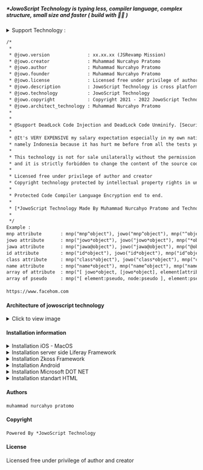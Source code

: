 ##### *JowoScript Technology is typing less, compiler language, complex structure, small size and faster ( build with 💓🦄 )
<details>
<summary>Support Technology :</summary>
	
<ul><li><jowo-bold>*JowoScript Technology build with bytecode concept with methode Just In Time (JIT) and writing in notepad.</jowo-bold></li><li><jowo-bold>*JowoStyle build with core of computation style concept with methode Just In Time (JIT) and writing in notepad.</jowo-bold></li><li>Auto compiler file extension *.jowo</li><li>Auto compiler file extension *.jawa</li><li>Auto compiler file extension *.js3</li><li>Auto compiler file extension *.jss</li><li>Support TypeScript above version 1.0.0 auto compiler file *.ts (the mean is a good combination for each other to make enterprise systems or other like Ai, ML, AR, VR, etc in the future) I call this the Checkmate 👻</li><li>Dive Deeper JowoStyle Runtimes of compiler type, condition, utility inside file extension *.jss or *.js3 and application/jowostyle</li><li>Dive Deeper JowoScript Runtimes of compiler type, condition, utility inside file extension *.jowo and application/jowoscript</li><li>Encryption end to end (Meaning i.e is that all data linked to jowoscript will be automatically encrypted with source code base)</li><li>JowoScript Technology cannot be detected by third-party technology or the like because the source code of JowoScript Technology is end-to-end encryption, meaning that it is not easily read by bad hackers or cybercriminals.</li><li>Very easy to install on multiplatform servers to deploy because it is a cross platform with javascript technology standard</li><li>Responsive mode user interface (Meaning i.e. when your design is in tablet mode, mobile or phone mode, television mode, LCD(Liquid Crystal Display) mode and laptop mode)</li><li>Cross platform (For example, a cross-platform application may run on Microsoft Mobile, Microsoft Windows, Android, z/OS, Linux OS, Unix OS, iOS and macOS)</li><li>Smart automatic detection error in javascript engine</li><li>Smart automatic detection error in jowoscript engine</li><li>Smart automatic jowoscript in Java Enterprise Edition (JEE)</li><li>Handling array of objects and decided multiple of attributes and pseudo</li><li>Licensed under privilege of creator technology (How to get token license contact email cohayfun@gmail)</li></ul>
</details>

```html
/*
 *
 * @jowo.version              : xx.xx.xx (JSRevamp Mission)
 * @jowo.creator              : Muhammad Nurcahyo Pratomo
 * @jowo.author               : Muhammad Nurcahyo Pratomo
 * @jowo.founder              : Muhammad Nurcahyo Pratomo
 * @jowo.license              : Licensed free under privilege of author and creator
 * @jowo.description          : JowoScript Technology is cross platform, small size and faster
 * @jowo.technology           : JowoScript Technology
 * @jowo.copyright            : Copyright 2021 - 2022 JowoScript Technology. All rights reserved.
 * @jowo.architect_technology : Muhammad Nurcahyo Pratomo
 *
 *
 * @Support DeadLock Code Injection and DeadLock Code Unminify. [Security-Policy unilaterally]
 * 
 * @It's VERY EXPENSIVE my salary expectation especially in my own nation, 
 * namely Indonesia because it has hurt me before from all the tests you gave me before and it's not easy to hire me now and i like BIG FISH INVESTOR in the World Wide.
 *
 * This technology is not for sale unilaterally without the permission of the creator 
 * and it is strictly forbidden to change the content of the source code without the permission of the creator.
 * 
 * Licensed free under privilege of author and creator
 * Copyright technology protected by intellectual property rights in underground
 *
 * Protected Code Compiler Language Encryption end to end.
 * 
 * [*JowoScript Technology Made By Muhammad Nurcahyo Pratomo and Technology Under of Muhammad Nurcahyo Pratomo]
 * 
 */
Example :
mnp attribute		: mnp("mnp^object"), jowo("mnp^object"), mnp("^object"), jowo("^object");
jowo attribute		: mnp("jowo*object"), jowo("jowo*object"), mnp("*object"), jowo("*object");
jawa attribute		: mnp("jawa@object"), jowo("jawa@object"), mnp("@object"), jowo("@object");
id attribute		: mnp("id*object"), jowo("id*object"), mnp("id^object"), jowo("id^object"), mnp("id@object"), jowo("id@object"), mnp("#object"), jowo("#object");
class attribute		: mnp("class*object"), jowo("class*object"), mnp("class^object"), jowo("class^object"), mnp("class@object"), jowo("class@object"), mnp(".object"), jowo(".object");
name attribute		: mnp("name*object"), mnp("name^object"), mnp("name@object");
array of attribute 	: mnp("[ jowo*object, [jowo*object], element[attribute], node[node] ]")	mnp("element[attribute="value"], [attribute="value"], [attribute="value"] [attribute]");
array of pseudo		: mnp("[ element:pseudo, node:pseudo ], element:pseudo node:pseudo object:pseudo ");

https://www.facehom.com
```
#### Architecture of jowoscript technology
<details>
<summary>Click to view image</summary>
	
<img src="https://github.com/JowoScript/JowoScript_Technology/blob/core/architecture of jowoscript technology-version 0.2.1.png" title="Architecture of *JowoScript Technology">

</details>

#### Installation information
<details>
<summary>Installation iOS - MacOS</summary>
	
```java
//Let's call class WKWebViewConfiguration(), WKWebView(frame, config), URL(url root) and URLRequest(base string url)
import UIKit
import WebKit
class ViewController: UIViewController, WKUIDelegate {
    var webView: WKWebView!
    override func loadView() {
        let webConfiguration = WKWebViewConfiguration()
        webView = WKWebView(frame: .zero, configuration: webConfiguration)
        webView.uiDelegate = self
        view = webView
    }
    override func viewDidLoad() {
        super.viewDidLoad()        
        let myURL = URL(string:"jowo-script.js")
        let myRequest = URLRequest(url: myURL!)
        webView.load(myRequest) //Load from url base webview class
	webView.loadHTMLString("<script>jowo.technology</script>", baseURL: myURL)
	//Result : JowoScript Technology
    }
}
```
iOS - MacOS, More information you can look at [here](https://developer.apple.com/documentation/webkit/wkwebview)
</details>
<details>
<summary>Installation server side Liferay Framework</summary>
	
```java
//Call this class JSTopHeadDynamicInclude extends BaseDynamicInclude (include, register)
@Component(immediate = true, service = DynamicInclude.class)
public class JSTopHeadDynamicInclude extends BaseDynamicInclude {
	@Override
	public void include(HttpServletRequest request, HttpServletResponse response, String key)
		throws IOException {
		PrintWriter printWriter = response.getWriter();
		String content = "<script href=\"http://localhost:8080/../../js/jowo-script.js\" type = \"text/javascript\" />";
		String jowoScript = "jowo.technology" type = \"text/javascript\" />";
		printWriter.println(jowoScript);
		//In console IDE like eclipse, rational application developer, jetbrains, netbeans, browser environment, etc. 
		//Result : JowoScript Technology
	}
	@Override
	public void register(DynamicIncludeRegistry dynamicIncludeRegistry) {
		dynamicIncludeRegistry.register("/html/common/themes/top_js.jspf#resources");		
	}  
}
```
Liferay Framework, More information you can look at [here](https://help.liferay.com/hc/en-us/articles/360018165751-Top-JS-Dynamic-Include-)
</details>
<details>
<summary>Installation Zkoss Framework</summary>
	
```javascript
<zk>
<script type="text/javascript" src="jowo-script.js"></script>
<window title="sample jowo script" border="none" width="100%" closable="true">	
	<script type="text/javascript">
		jowo.technology
	</script>
	//Result : JowoScript Technology
</window>
</zk>
```
</details>
<details>
<summary>Installation Android</summary>
	
```java
webview.loadDataWithBaseURL("file:///android_asset/javascript/jowo-script.js", page, "text/javascript", null, null);
```
Android, More information you can look at [here](https://developer.android.com/guide/webapps/webview#kotlin)
</details>
<details>
<summary>Installation Microsoft DOT NET</summary>

```cs
/* Let's call this function in server side */
/* 
@Function method call in server side
public string GetWebResourceUrl (Type type, string resourceName);
*/

using System;
using System.Web;
using System.Web.UI;
using System.Security.Permissions;
[assembly: WebResource("Samples.AspNet.CS.Controls.jowo-script.js", "application/x-javascript")]
namespace Samples.AspNet.CS.Controls
{
    [AspNetHostingPermission(SecurityAction.Demand, Level = AspNetHostingPermissionLevel.Minimal)]
    public class ClientScriptResourceLabel
    {
		Console.WriteLine(jowo.technology);
		//Result : JowoScript Technology
    }
}
```
Microsoft DOT NET, More information you can look at [here](https://docs.microsoft.com/en-us/dotnet/api/system.web.ui.clientscriptmanager.getwebresourceurl?redirectedfrom=MSDN&view=netframework-4.8#System_Web_UI_ClientScriptManager_GetWebResourceUrl_System_Type_System_String_)
</details>
<details>
<summary>Installation standart HTML</summary>

<b>Make sure your code JavaScript tag install.</b>
	
```html
<html>
<head>
<script type="text/javascript" src="jowo-script.js"></script>
</head>
<body>
	<script type="text/jowoscript">
		<string> strong = 'JowoScript walking alone';
		<int> count = 1 / 9999;
		jowo.information( strong );
		jowo.information('Result :'+count);
		//Result JowoScript walking alone
		//Result 0.00010001000100010001
	</script>
	<jowo-script>
		jowo.information( jowo.technology );
		//Result JowoScript Technology
	</jowo-script>
</body>
</html>
```
</details>

#### Authors
```html
muhammad nurcahyo pratomo
```
#### Copyright
```html
Powered By *JowoScript Technology
```
#### License
Licensed free under privilege of author and creator
